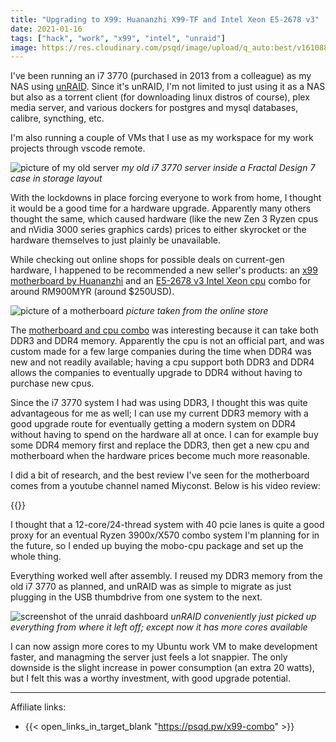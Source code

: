 ```yaml
---
title: "Upgrading to X99: Huananzhi X99-TF and Intel Xeon E5-2678 v3"
date: 2021-01-16
tags: ["hack", "work", "x99", "intel", "unraid"]
image: https://res.cloudinary.com/psqd/image/upload/q_auto:best/v1610881129/hackworkplay/IMG_20210109_183441.jpg
---
```

I've been running an i7 3770 (purchased in 2013 from a colleague) as my NAS using [unRAID](https://unraid.net/). Since it's unRAID, I'm not limited to just using it as a NAS but also as a torrent client (for downloading linux distros of course), plex media server, and various dockers for postgres and mysql databases, calibre, syncthing, etc.

<!--more-->

I'm also running a couple of VMs that I use as my workspace for my work projects through vscode remote.

![picture of my old server](https://res.cloudinary.com/psqd/image/upload/q_auto:best/v1610882372/IMG_20201205_161905.jpg)
*my old i7 3770 server inside a Fractal Design 7 case in storage layout*

With the lockdowns in place forcing everyone to work from home, I thought it would be a good time for a hardware upgrade. Apparently many others thought the same, which caused hardware (like the new Zen 3 Ryzen cpus and nVidia 3000 series graphics cards) prices to either skyrocket or the hardware themselves to just plainly be unavailable.

While checking out online shops for possible deals on current-gen hardware, I happened to be recommended a new seller's products: an [x99 motherboard by Huananzhi](http://www.huananzhi.com/html/1/184/185/362.html#drivers) and an [E5-2678 v3 Intel Xeon cpu](https://www.cpu-world.com/CPUs/Xeon/Intel-Xeon%20E5-2678%20v3.html) combo for around RM900MYR (around $250USD).

![picture of a motherboard](https://res.cloudinary.com/psqd/image/upload/v1610883758/Hd65682309cbb469b8f53e654d2062d6c6.webp)
*picture taken from the online store*

The [motherboard and cpu combo](https://psqd.pw/x99-combo) was interesting because it can take both DDR3 and DDR4 memory. Apparently the cpu is not an official part, and was custom made for a few large companies during the time when DDR4 was new and not readily available; having a cpu support both DDR3 and DDR4 allows the companies to eventually upgrade to DDR4 without having to purchase new cpus.

Since the i7 3770 system I had was using DDR3, I thought this was quite advantageous for me as well; I can use my current DDR3 memory with a good upgrade route for eventually getting a modern system on DDR4 without having to spend on the hardware all at once. I can for example buy some DDR4 memory first and replace the DDR3, then get a new cpu and motherboard when the hardware prices become much more reasonable.

I did a bit of research, and the best review I've seen for the motherboard comes from a youtube channel named Miyconst. Below is his video review:

{{<youtube ctuOXMLATW4>}}

I thought that a 12-core/24-thread system with 40 pcie lanes is quite a good proxy for an eventual Ryzen 3900x/X570 combo system I'm planning for in the future, so I ended up buying the mobo-cpu package and set up the whole thing.

Everything worked well after assembly. I reused my DDR3 memory from the old i7 3770 as planned, and unRAID was as simple to migrate as just plugging in the USB thumbdrive from one system to the next.

![screenshot of the unraid dashboard](https://res.cloudinary.com/psqd/image/upload/q_auto:best/v1610882719/Screenshot_2021-01-03_at_1.22.45_AM.png)
*unRAID conveniently just picked up everything from where it left off; except now it has more cores available*

I can now assign more cores to my Ubuntu work VM to make development faster, and managming the server just feels a lot snappier. The only downside is the slight increase in power consumption (an extra 20 watts), but I felt this was a worthy investment, with good upgrade potential.

-----

Affiliate links:

* {{< open_links_in_target_blank "https://psqd.pw/x99-combo" >}}
